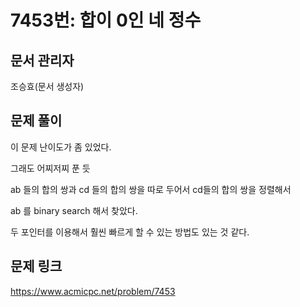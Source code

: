 # 7453번: 합이 0인 네 정수
## 문서 관리자
조승효(문서 생성자)
## 문제 풀이
이 문제 난이도가 좀 있었다.

그래도 어찌저찌 푼 듯

ab 들의 합의 쌍과 cd 들의 합의 쌍을 따로 두어서 cd들의 합의 쌍을 정렬해서

ab 를 binary search 해서 찾았다.

두 포인터를 이용해서 훨씬 빠르게 할 수 있는 방법도 있는 것 같다.
## 문제 링크
https://www.acmicpc.net/problem/7453
